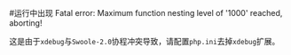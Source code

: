 #运行中出现 Fatal error: Maximum function nesting level of '1000' reached, aborting!

这是由于`xdebug`与`Swoole-2.0`协程冲突导致，请配置`php.ini`去掉`xdebug`扩展。